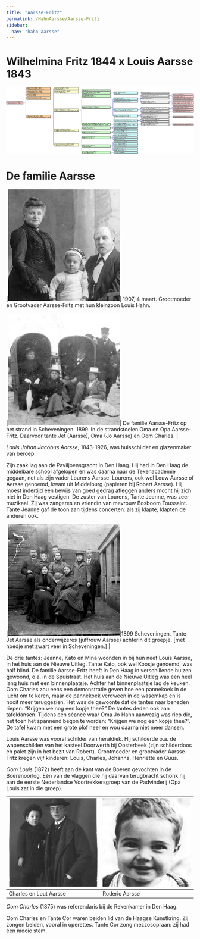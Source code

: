 ```yaml
---
title: "Aarsse-Fritz"
permalink: /HahnAarsse/Aarsse-Fritz
sidebar:
  nav: "hahn-aarsse"
---
```


# Wilhelmina Fritz 1844 x Louis Aarsse 1843

[![Aarsse.gif](/assets/images/HahnAarsse/trees/Aarsse.gif)](/assets/images/HahnAarsse/trees/Aarsse.gif)

# De familie Aarsse

|[![aarsse_fritz_1907](/assets/images/HahnAarsse/small/aarsse_fritz_1907.jpg)](/assets/images/HahnAarsse/full/aarsse_fritz_1907.jpg)| 1907, 4 maart. Grootmoeder en Grootvader Aarsse-Fritz met hun kleinzoon Louis Hahn.

|[![aarsse_fritz_1899_strand](/assets/images/HahnAarsse/small/aarsse_fritz_1899_strand.jpg)](/assets/images/HahnAarsse/full/aarsse_fritz_1899_strand.jpg)| De familie Aarsse-Fritz op het strand in Scheveningen. 1899. In de strandstoelen Oma en Opa Aarsse-Fritz. Daarvoor tante Jet (Aarsse), Oma (Jo Aarsse) en Oom Charles. |


_Louis Johan Jacobus Aarsse_, 1843-1926, was huisschilder en glazenmaker van beroep. 

Zijn zaak lag aan de Paviljoensgracht in Den Haag. Hij had in Den Haag de middelbare school afgelopen en was daarna naar de Tekenacademie gegaan, net als zijn vader Lourens Aarsse. Lourens, ook wel Louw Aarsse of Aersse genoemd, kwam uit Middelburg (papieren bij Robert Aarsse). Hij moest indertijd een bewijs van goed gedrag afleggen anders mocht hij zich niet in Den Haag vestigen. De zuster van Lourens, Tante Jeanne, was zeer muzikaal. Zij was zangeres en vriendin van mevrouw Bosboom Toussaint. Tante Jeanne gaf de toon aan tijdens concerten: als zij klapte, klapten de anderen ook.

 
|[![jet_aarsse_1899](/assets/images/HahnAarsse/small/jet_aarsse_1899.jpg)](/assets/images/HahnAarsse/full/jet_aarsse_1899.jpg)|1899 Scheveningen. Tante Jet Aarsse als onderwijzeres (juffrouw Aarsse) achterin dit groepje. [met hoedje met zwart veer in Scheveningen.] |

De drie tantes: Jeanne, Kato en Mina woonden in bij hun neef Louis Aarsse, in het huis aan de Nieuwe Uitleg. Tante Kato, ook wel Koosje genoemd, was half blind. De familie Aarsse-Fritz heeft in Den Haag in verschillende huizen gewoond, o.a. in de Spuistraat. Het huis aan de Nieuwe Uitleg was een heel lang huis met een binnenplaatsje. Achter het binnenplaatsje lag de keuken. Oom Charles zou eens een demonstratie geven hoe een pannekoek in de lucht om te keren, maar de pannekoek verdween in de wasemkap en is nooit meer teruggezien. Het was de gewoonte dat de tantes naar beneden riepen: “Krijgen we nog een kopje thee?” De tantes deden ook aan tafeldansen. Tijdens een séance waar Oma Jo Hahn aanwezig was riep die, net toen het spannend begon te worden: “Krijgen we nog een kopje thee?”. De tafel kwam met een grote plof neer en wou daarna niet meer dansen.

Louis Aarsse was vooral schilder van heraldiek. Hij schilderde o.a. de wapenschilden van het kasteel Doorwerth bij Oosterbeek (zijn schilderdoos en palet zijn in het bezit van Robert). Grootmoeder en grootvader Aarsse-Fritz kregen vijf kinderen: Louis, Charles, Johanna, Henriëtte en Guus.

_Oom Louis_ (1872) heeft aan de kant van de Boeren gevochten in de Boerenoorlog. Eén van de vlaggen die hij daarvan terugbracht schonk hij aan de eerste Nederlandse Voortrekkersgroep van de Padvinderij (Opa Louis zat in die groep).


|[![charles_en_lout_aarsse](/assets/images/HahnAarsse/small/charles_en_lout_aarsse.jpg)](/assets/images/HahnAarsse/full/charles_en_lout_aarsse.jpg)|[![roderic_aarsse](/assets/images/HahnAarsse/small/roderic_aarsse.jpg)](/assets/images/HahnAarsse/full/roderic_aarsse.jpg)|
| --- | --- |
| Charles en Lout Aarsse | Roderic Aarsse |

_Oom Charles_ (1875) was referendaris bij de Rekenkamer in Den Haag.

Oom Charles en Tante Cor waren beiden lid van de Haagse Kunstkring. Zij zongen beiden, vooral in operettes. Tante Cor zong mezzosopraan: zij had een mooie stem.

 




